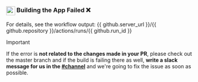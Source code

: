 ### <img src="https://api.iconify.design/logos:typescript-icon.svg" height="24" align="top" /> Building the App Failed ❌

For details, see the workflow output: {{ github.server_url }}/{{ github.repository }}/actions/runs/{{ github.run_id }}

> [!IMPORTANT]
> If the error is **not related to the changes made in your PR**, please check out the master branch and if the build is failing there as well, **write a slack message for us in the [#channel]()** and we're going to fix the issue as soon as possible.
